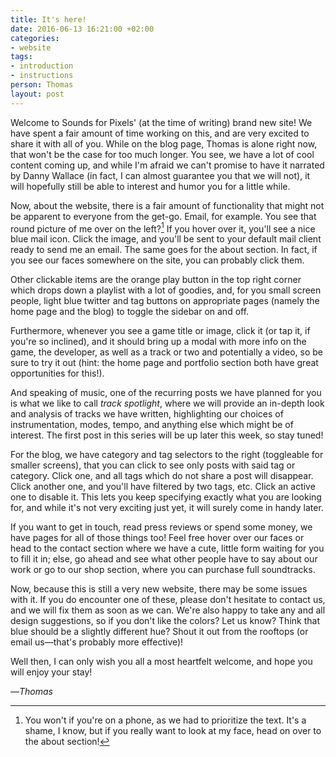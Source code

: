 ```yaml
---
title: It's here!
date: 2016-06-13 16:21:00 +02:00
categories:
- website
tags:
- introduction
- instructions
person: Thomas
layout: post
---
```


Welcome to Sounds for Pixels' (at the time of writing) brand new site! We have spent a fair amount of time working on this, and are very excited to share it with all of you. While on the blog page, Thomas is alone right now, that won't be the case for too much longer. You see, we have a lot of cool content coming up, and while I'm afraid we can't promise to have it narrated by Danny Wallace (in fact, I can almost guarantee you that we will not), it will hopefully still be able to interest and humor you for a little while.

Now, about the website, there is a fair amount of functionality that might not be apparent to everyone from the get-go. Email, for example. You see that round picture of me over on the left?[^1] If you hover over it, you'll see a nice blue mail icon. Click the image, and you'll be sent to your default mail client ready to send me an email. The same goes for the about section. In fact, if you see our faces somewhere on the site, you can probably click them.

Other clickable items are the orange play button in the top right corner which drops down a playlist with a lot of goodies, and, for you small screen people, light blue twitter and tag buttons on appropriate pages (namely the home page and the blog) to toggle the sidebar on and off.

Furthermore, whenever you see a game title or image, click it (or tap it, if you're so inclined), and it should bring up a modal with more info on the game, the developer, as well as a track or two and potentially a video, so be sure to try it out (hint: the home page and portfolio section both have great opportunities for this!).

And speaking of music, one of the recurring posts we have planned for you is what we like to call *track spotlight*, where we will provide an in-depth look and analysis of tracks we have written, highlighting our choices of instrumentation, modes, tempo, and anything else which might be of interest. The first post in this series will be up later this week, so stay tuned!

For the blog, we have category and tag selectors to the right (toggleable for smaller screens), that you can click to see only posts with said tag or category. Click one, and all tags which do not share a post will disappear. Click another one, and you'll have filtered by two tags, etc. Click an active one to disable it. This lets you keep specifying exactly what you are looking for, and while it's not very exciting just yet, it will surely come in handy later.

If you want to get in touch, read press reviews or spend some money, we have pages for all of those things too! Feel free hover over our faces or head to the contact section where we have a cute, little form waiting for you to fill it in; else, go ahead and see what other people have to say about our work or go to our shop section, where you can purchase full soundtracks.

Now, because this is still a very new website, there may be some issues with it. If you do encounter one of these, please don't hesitate to contact us, and we will fix them as soon as we can. We're also happy to take any and all design suggestions, so if you don't like the colors? Let us know? Think that blue should be a slightly different hue? Shout it out from the rooftops (or email us—that's probably more effective)!

Well then, I can only wish you all a most heartfelt welcome, and hope you will enjoy your stay!

—*Thomas*

[^1]: You won't if you're on a phone, as we had to prioritize the text. It's a shame, I know, but if you really want to look at my face, head on over to the about section!

